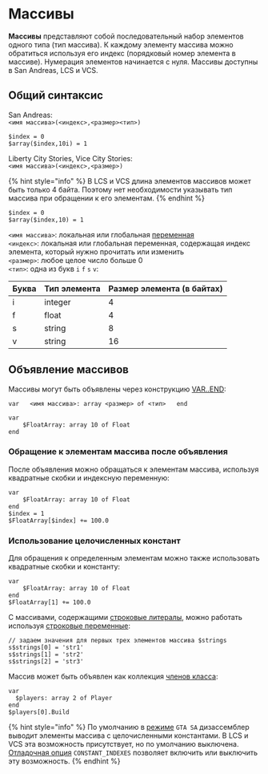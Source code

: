 # Массивы

**Массивы** представляют собой последовательный набор элементов одного типа \(тип массива\). К каждому элементу массива можно обратиться используя его индекс \(порядковый номер элемента в массиве\). Нумерация элементов начинается с нуля. Массивы доступны в San Andreas, LCS и VCS.

## Общий синтаксис

San Andreas:  
`<имя массива>(<индекс>,<размер><тип>)`

```text
$index = 0
$array($index,10i) = 1
```

Liberty City Stories, Vice City Stories:  
`<имя массива>(<индекс>,<размер>)`

{% hint style="info" %}
В LCS и VCS длина элементов массивов может быть только 4 байта. Поэтому нет необходимости указывать тип массива при обращении к его элементам.
{% endhint %}

```text
$index = 0
$array($index,10) = 1
```

`<имя массива>`: локальная или глобальная [переменная](variables.md)  
`<индекс>`: локальная или глобальная переменная, содержащая индекс элемента, который нужно прочитать или изменить  
`<размер>`: любое целое число больше 0  
`<тип>`: одна из букв `i` `f` `s` `v`:

| Буква | Тип элемента | Размер элемента \(в байтах\) |
| :--- | :--- | :--- |
| i | integer | 4 |
| f | float | 4 |
| s | string | 8 |
| v | string | 16 |

## Объявление массивов

Массивы могут быть объявлены через конструкцию [VAR..END](variables.md#var-end-construct):

`var  
   <имя массива>: array <размер> of <тип>  
end`

```text
var
    $FloatArray: array 10 of Float
end
```

### Обращение к элементам массива после объявления

После объявления можно обращаться к элементам массива, используя квадратные скобки и индексную переменную:

```text
var
    $FloatArray: array 10 of Float
end
$index = 1
$FloatArray[$index] += 100.0
```

### Использование целочисленных констант

Для обращения к определенным элементам можно также использовать квадратные скобки и константу:

```text
var
    $FloatArray: array 10 of Float
end
$FloatArray[1] += 100.0
```

С массивами, содержащими [строковые литералы](data-types.md#strokovye-literaly), можно работать используя [строковые переменные](data-types.md#strokovye-peremennye):  

```text
// задаем значения для первых трех элементов массива $strings
s$strings[0] = 'str1'
s$strings[1] = 'str2'
s$strings[2] = 'str3'
```

Массив может быть объявлен как коллекция [членов класса](classes.md#chleny-klassa):

```text
var
  $players: array 2 of Player
end
$players[0].Build 
```

{% hint style="info" %}
По умолчанию в [режиме](../edit-modes.md) `GTA SA` дизассемблер выводит элементы массива с целочисленными константами. В LCS и VCS эта возможность присутствует, но по умолчанию выключена. [Отладочная опция](../console.md#constant_indexes) `CONSTANT_INDEXES` позволяет включить или выключить эту возможность. 
{% endhint %}

